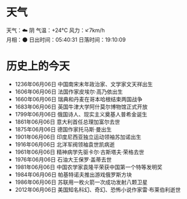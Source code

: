 # 天气
天气：☁️   阴 气温：+24°C 风力：↙7km/h  
月相：🌑 日出时间：05:40:31 日落时间：19:10:09

# 历史上的今天
- 1236年06月06日 中国南宋末年政治家、文学家文天祥出生
- 1606年06月06日 法国作家皮埃尔·高乃依出生
- 1660年06月06日 瑞典和丹麦在哥本哈根结束两国战争
- 1683年06月06日 英国牛津大学阿什莫尔博物馆正式开放
- 1799年06月06日 俄国诗人、现实主义奠基人普希金诞生
- 1861年06月06日 意大利首任总理加富尔去世
- 1875年06月06日 德国作家托马斯·曼出生
- 1901年06月06日 印度尼西亚独立运动领袖苏加诺出生
- 1916年06月06日 北洋军阀领袖袁世凯病逝
- 1961年06月06日 精神病学先驱卡尔·古斯塔夫·荣格去世
- 1976年06月06日 石油大王保罗·盖蒂去世
- 1981年06月06日 中国农学家袁隆平荣获中国第一个特等发明奖
- 1984年06月06日 帕基特诺夫推出游戏俄罗斯方块
- 1986年06月06日 苏联用一枚火箭一次成功发射八颗卫星
- 2012年06月06日 美国知名科幻、奇幻、恐怖小说作家雷·布莱伯利逝世
